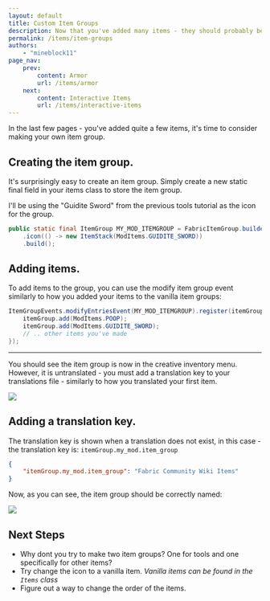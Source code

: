 ```yaml
---
layout: default
title: Custom Item Groups
description: Now that you've added many items - they should probably be put together.
permalink: /items/item-groups
authors:
    - "mineblock11"
page_nav:
    prev:
        content: Armor
        url: /items/armor
    next:
        content: Interactive Items
        url: /items/interactive-items
---
```


In the last few pages - you've added quite a few items, it's time to consider making your own item group.

## Creating the item group.

It's surprisingly easy to create an item group. Simply create a new static final field in your items class to store the item group.

I'll be using the "Guidite Sword" from the previous tools tutorial as the icon for the group.

```java
public static final ItemGroup MY_MOD_ITEMGROUP = FabricItemGroup.builder(new Identifier("my_mod", "item_group"))
	.icon(() -> new ItemStack(ModItems.GUIDITE_SWORD))
	.build();
```

## Adding items.

To add items to the group, you can use the modify item group event similarly to how you added your items to the vanilla item groups:

```java
ItemGroupEvents.modifyEntriesEvent(MY_MOD_ITEMGROUP).register(itemGroup -> {
    itemGroup.add(ModItems.POOP);
    itemGroup.add(ModItems.GUIDITE_SWORD);
    // .. other items you've made
});
```

<hr />

You should see the item group is now in the creative inventory menu. However, it is untranslated - you must add a translation key to your translations file - similarly to how you translated your first item.

![](/docs/items/item-groups/index_0.png)

## Adding a translation key.

The translation key is shown when a translation does not exist, in this case - the translation key is: `itemGroup.my_mod.item_group`

```json
{
    "itemGroup.my_mod.item_group": "Fabric Community Wiki Items"
}
```

Now, as you can see, the item group should be correctly named:

![](/docs/items/item-groups/index_1.png)

## Next Steps

- Why dont you try to make two item groups? One for tools and one specifically for other items?
- Try change the icon to a vanilla item. *Vanilla items can be found in the `Items` class*
- Figure out a way to change the order of the items.